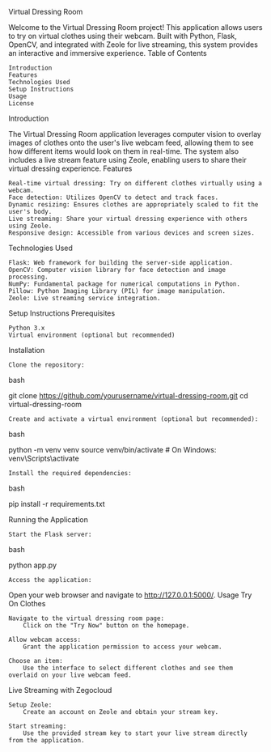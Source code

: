 Virtual Dressing Room

Welcome to the Virtual Dressing Room project! This application allows users to try on virtual clothes using their webcam. Built with Python, Flask, OpenCV, and integrated with Zeole for live streaming, this system provides an interactive and immersive experience.
Table of Contents

    Introduction
    Features
    Technologies Used
    Setup Instructions
    Usage
    License

Introduction

The Virtual Dressing Room application leverages computer vision to overlay images of clothes onto the user's live webcam feed, allowing them to see how different items would look on them in real-time. The system also includes a live stream feature using Zeole, enabling users to share their virtual dressing experience.
Features

    Real-time virtual dressing: Try on different clothes virtually using a webcam.
    Face detection: Utilizes OpenCV to detect and track faces.
    Dynamic resizing: Ensures clothes are appropriately scaled to fit the user's body.
    Live streaming: Share your virtual dressing experience with others using Zeole.
    Responsive design: Accessible from various devices and screen sizes.

Technologies Used

    Flask: Web framework for building the server-side application.
    OpenCV: Computer vision library for face detection and image processing.
    NumPy: Fundamental package for numerical computations in Python.
    Pillow: Python Imaging Library (PIL) for image manipulation.
    Zeole: Live streaming service integration.

Setup Instructions
Prerequisites

    Python 3.x
    Virtual environment (optional but recommended)

Installation

    Clone the repository:

bash

git clone https://github.com/yourusername/virtual-dressing-room.git
cd virtual-dressing-room

    Create and activate a virtual environment (optional but recommended):

bash

python -m venv venv
source venv/bin/activate  # On Windows: venv\Scripts\activate

    Install the required dependencies:

bash

pip install -r requirements.txt

Running the Application

    Start the Flask server:

bash

python app.py

    Access the application:

Open your web browser and navigate to http://127.0.0.1:5000/.
Usage
Try On Clothes

    Navigate to the virtual dressing room page:
        Click on the "Try Now" button on the homepage.

    Allow webcam access:
        Grant the application permission to access your webcam.

    Choose an item:
        Use the interface to select different clothes and see them overlaid on your live webcam feed.

Live Streaming with Zegocloud

    Setup Zeole:
        Create an account on Zeole and obtain your stream key.

    Start streaming:
        Use the provided stream key to start your live stream directly from the application.
